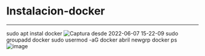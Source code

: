 # Instalacion-docker
---
sudo apt instal docker
![Captura desde 2022-06-07 15-22-09](https://user-images.githubusercontent.com/72273897/172390985-398b767f-f12e-4177-9de9-c43784621026.png)
sudo groupadd docker
sudo usermod -aG docker abril
newgrp
docker ps
![image](https://user-images.githubusercontent.com/72273897/172392167-4d5cb164-5e10-411a-9a80-8d93cb281043.png)
